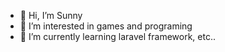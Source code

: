 - 👋 Hi, I’m Sunny
- 👀 I’m interested in games and programing
- 🌱 I’m currently learning laravel framework, etc..

<!---
sun-thanetphon/sun-thanetphon is a ✨ special ✨ repository because its `README.md` (this file) appears on your GitHub profile.
You can click the Preview link to take a look at your changes.
--->
